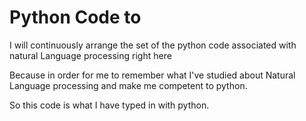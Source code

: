 # Python Code to 

 I will continuously arrange the set of the python code associated with natural Language processing right here
 
 Because in order for me to remember what I've studied about Natural Language processing and make me competent to python.
 
 So this code is what I have typed in with python.
